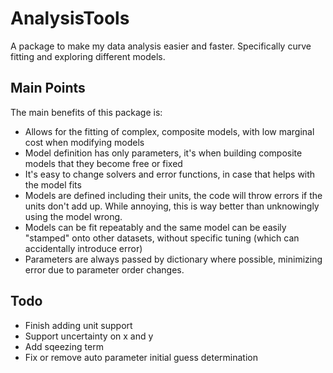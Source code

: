 # AnalysisTools
A package to make my data analysis easier and faster. Specifically curve fitting and exploring different models.

## Main Points
The main benefits of this package is:
 - Allows for the fitting of complex, composite models, with low marginal cost when modifying models
 - Model definition has only parameters, it's when building composite models that they become free or fixed
 - It's easy to change solvers and error functions, in case that helps with the model fits
 - Models are defined including their units, the code will throw errors if the units don't add up. While annoying, this is way better than unknowingly using the model wrong.
 - Models can be fit repeatably and the same model can be easily "stamped" onto other datasets, without specific tuning (which can accidentally introduce error)
 - Parameters are always passed by dictionary where possible, minimizing error due to parameter order changes.

## Todo
 - Finish adding unit support
 - Support uncertainty on x and y
 - Add sqeezing term
 - Fix or remove auto parameter initial guess determination
